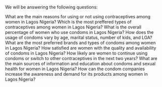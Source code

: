 We will be answering the following questions:

What are the main reasons for using or not using contraceptives among women in Lagos Nigeria?
Which is the most preffered types of contraceptives among women in Lagos Nigeria?
What is the overall percentage of women who use condoms in Lagos Nigeria?
How does the usage of condoms vary by age, marital status, number of kids, and LGA?
What are the most preferred brands and types of condoms among women in Lagos Nigeria?
How satisfied are women with the quality and availability of condoms in Lagos Nigeria?
How likely are women to continue using condoms or switch to other contraceptives in the next two years?
What are the main sources of information and education about condoms and sexual health for women in Lagos Nigeria?
How can the condom companies increase the awareness and demand for its products among women in Lagos Nigeria?
